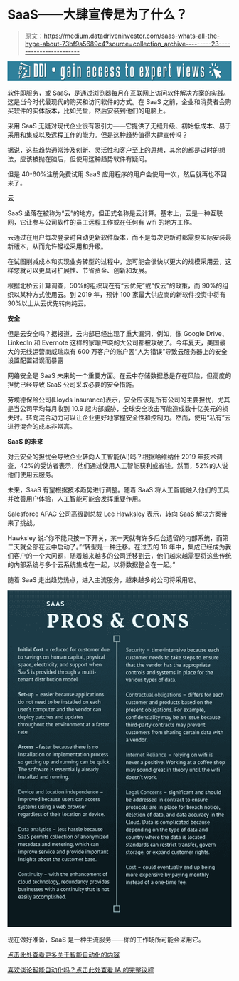 # SaaS——大肆宣传是为了什么？

> 原文：<https://medium.datadriveninvestor.com/saas-whats-all-the-hype-about-73bf9a5689c4?source=collection_archive---------23----------------------->

[![](img/77ce4b1dac6584892c9f699569bdaad4.png)](http://www.track.datadriveninvestor.com/DDIBeta11-21)

软件即服务，或 SaaS，是通过浏览器每月在互联网上访问软件解决方案的实践。这是当今时代最现代的购买和访问软件的方式。在 SaaS 之前，企业和消费者会购买软件的实体版本，比如光盘，然后安装到他们的电脑上。

采用 SaaS 无疑对现代企业很有吸引力——它提供了无缝升级、初始低成本、易于采用和集成以及远程工作的能力。但是这种趋势值得大肆宣传吗？

据说，这些趋势通常涉及创新、灵活性和客户至上的思想，其余的都是过时的想法，应该被抛在脑后，但使用这种趋势软件有疑问。

但是 40-60%注册免费试用 SaaS 应用程序的用户会使用一次，然后就再也不回来了。

**云**

SaaS 坐落在被称为“云”的地方，但正式名称是云计算。基本上，云是一种互联网，它让参与公司软件的员工远程工作或在任何有 wifi 的地方工作。

云通过在用户每次登录时自动更新软件版本，而不是每次更新时都需要实际安装最新版本，从而允许轻松采用和升级。

在试图削减成本和实现业务转型的过程中，您可能会很快以更大的规模采用云，这样您就可以更具可扩展性、节省资金、创新和发展。

根据北桥云计算调查，50%的组织现在有“云优先”或“仅云”的政策，而 90%的组织以某种方式使用云。到 2019 年，预计 100 家最大供应商的新软件投资中将有 30%以上从云优先转向纯云。

**安全**

但是云安全吗？据报道，云内部已经出现了重大漏洞，例如，像 Google Drive、LinkedIn 和 Evernote 这样的家喻户晓的大公司都被攻破了。今年夏天，美国最大的无线运营商威瑞森有 600 万客户的账户因“人为错误”导致云服务器上的安全设置配置错误而暴露

网络安全是 SaaS 未来的一个重要方面。在云中存储数据总是存在风险，但高度的担忧已经导致 SaaS 公司采取必要的安全措施。

劳埃德保险公司(Lloyds Insurance)表示，安全应该是所有公司的主要担忧，尤其是当公司平均每月收到 10.9 起内部威胁，全球安全攻击可能造成数十亿美元的损失时。转向混合动力可以让企业更好地掌握安全性和控制力。然而，使用“私有”云进行混合的成本非常高。

**SaaS 的未来**

对云安全的担忧会导致企业转向人工智能(AI)吗？根据哈维纳什 2019 年技术调查，42%的受访者表示，他们通过使用人工智能获利或省钱。然而，52%的人说他们使用云服务。

未来，SaaS 有望根据技术趋势进行调整。随着 SaaS 将人工智能融入他们的工具并改善用户体验，人工智能可能会发挥重要作用。

Salesforce APAC 公司高级副总裁 Lee Hawksley 表示，转向 SaaS 解决方案带来了挑战。

Hawksley 说:“你不能只按一下开关，某一天就有许多后台遗留的内部系统，而第二天就全部在云中启动了。”“转型是一种迁移。在过去的 18 年中，集成已经成为我们客户的一个大问题，随着越来越多的公司迁移到云，他们越来越需要将这些传统的内部系统与多个云系统集成在一起，以将数据整合在一起。”

随着 SaaS 走出趋势热点，进入主流服务，越来越多的公司将采用它。

![](img/5c1881e73c87fd536c929bf1bf7e119e.png)

现在做好准备，SaaS 是一种主流服务——你的工作场所可能会采用它。

[点击此处查看更多关于智能自动化的内容](https://intelligentautomationbfsi.iqpc.com/downloads?utm_source=hypearoundsaas&utm_medium=ad&utm_campaign=10000.002-external-ad&utm_term=hypearoundsaas&utm_content=text&mac=medium_aguis&disc=medium_aguis)

[喜欢谈论智能自动化吗？点击此处查看 IA 的完整议程](https://intelligentautomationbfsi.iqpc.com/landing/intelligent-automation-for-banking-financial-services-and-insurance-agenda?utm_source=hypearoundsaas&utm_medium=ad&utm_campaign=10000.002-external-ad&utm_term=hypearoundsaas&utm_content=text&mac=medium_aguis&disc=medium_aguis)